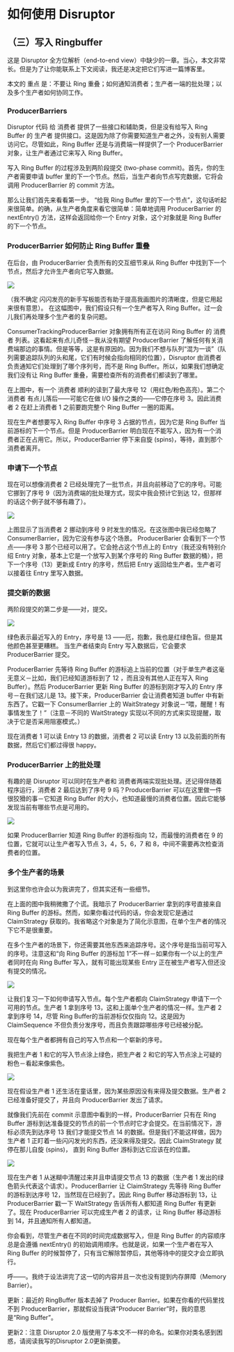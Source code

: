 # 如何使用 Disruptor

## （三）写入 Ringbuffer

这是 Disruptor 全方位解析（end-to-end view）中缺少的一章。当心，本文非常长。但是为了让你能联系上下文阅读，我还是决定把它们写进一篇博客里。

本文的 重点 是：不要让 Ring 重叠；如何通知消费者；生产者一端的批处理；以及多个生产者如何协同工作。

### ProducerBarriers
Disruptor 代码​ 给 消费者 提供了一些接口和辅助类，但是没有给写入 Ring Buffer 的 生产者 提供接口。这是因为除了你需要知道生产者之外，没有别人需要访问它。尽管如此，Ring Buffer 还是与消费端一样提供了一个 ProducerBarrier 对象，让生产者通过它来写入 Ring Buffer。

写入 Ring Buffer 的过程涉及到两阶段提交 (two-phase commit)。首先，你的生产者需要申请 buffer 里的下一个节点。然后，当生产者向节点写完数据，它将会调用 ProducerBarrier 的 commit 方法。

那么让我们首先来看看第一步。 “给我 Ring Buffer 里的下一个节点”，这句话听起来很简单。的确，从生产者角度来看它很简单：简单地调用 ProducerBarrier 的 nextEntry() 方法，这样会返回给你一个 Entry 对象，这个对象就是 Ring Buffer 的下一个节点。

### ProducerBarrier 如何防止 Ring Buffer 重叠
在后台，由 ProducerBarrier 负责所有的交互细节来从 Ring Buffer 中找到下一个节点，然后才允许生产者向它写入数据。

![](images/PreventRingFromWrapping.png)

（我不确定 闪闪发亮的新手写板​ 能否有助于提高我画图片的清晰度，但是它用起来很有意思）。
在这幅图中，我们假设只有一个生产者写入 Ring Buffer。过一会儿我们再处理多个生产者的复杂问题。

ConsumerTrackingProducerBarrier 对象拥有所有正在访问 Ring Buffer 的 消费者 列表。这看起来有点儿奇怪－我从没有期望 ProducerBarrier 了解任何有关消费端那边的事情。但是等等，这是有原因的。因为我们不想与队列“混为一谈”（队列需要追踪队列的头和尾，它们有时候会指向相同的位置），Disruptor 由消费者负责通知它们处理到了哪个序列号，而不是 Ring Buffer。所以，如果我们想确定我们没有让 Ring Buffer 重叠，需要检查所有的消费者们都读到了哪里。

在上图中，有一个 消费者 顺利的读到了最大序号 12（用红色/粉色高亮）。第二个消费者 有点儿落后——可能它在做 I/O 操作之类的——它停在序号 3。因此消费者 2 在赶上消费者 1 之前要跑完整个 Ring Buffer 一圈的距离。

现在生产者想要写入 Ring Buffer 中序号 3 占据的节点，因为它是 Ring Buffer 当前游标的下一个节点。但是 ProducerBarrier 明白现在不能写入，因为有一个消费者正在占用它。所以，ProducerBarrier 停下来自旋 (spins)，等待，直到那个消费者离开。

### 申请下一个节点
现在可以想像消费者 2 已经处理完了一批节点，并且向前移动了它的序号。可能它挪到了序号 9（因为消费端的批处理方式，现实中我会预计它到达 12，但那样的话这个例子就不够有趣了）。


![](images/ProducerNextEntry.png)


上图显示了当消费者 2 挪动到序号 9 时发生的情况。在这张图中我已经忽略了ConsumerBarrier，因为它没有参与这个场景。
ProducerBarier 会看到下一个节点——序号 3 那个已经可以用了。它会抢占这个节点上的 Entry（我还没有特别介绍 Entry 对象，基本上它是一个放写入到某个序号的 Ring Buffer 数据的桶），把下一个序号（13）更新成 Entry 的序号，然后把 Entry 返回给生产者。生产者可以接着往 Entry 里写入数据。

### 提交新的数据
两阶段提交的第二步是——对，提交。

![](images/ProducerCommit.png)

绿色表示最近写入的 Entry，序号是 13 ——厄，抱歉，我也是红绿色盲。但是其他颜色甚至更糟糕。
当生产者结束向 Entry 写入数据后，它会要求 ProducerBarrier 提交。

ProducerBarrier 先等待 Ring Buffer 的游标追上当前的位置（对于单生产者这毫无意义－比如，我们已经知道游标到了 12 ，而且没有其他人正在写入 Ring Buffer）。然后 ProducerBarrier 更新 Ring Buffer 的游标到刚才写入的 Entry 序号－在我们这儿是 13。接下来，ProducerBarrier 会让消费者知道 buffer 中有新东西了。它戳一下 ConsumerBarrier 上的 WaitStrategy 对象说－“喂，醒醒！有事情发生了！”（注意－不同的 WaitStrategy 实现以不同的方式来实现提醒，取决于它是否采用阻塞模式。）

现在消费者 1 可以读 Entry 13 的数据，消费者 2 可以读 Entry 13 以及前面的所有数据，然后它们都过得很 happy。

### ProducerBarrier 上的批处理
有趣的是 Disruptor 可以同时在生产者和 消费者​ 两端实现批处理。还记得伴随着程序运行，消费者 2 最后达到了序号 9 吗？ProducerBarrier 可以在这里做一件很狡猾的事－它知道 Ring Buffer 的大小，也知道最慢的消费者位置。因此它能够发现当前有哪些节点是可用的。

![](images/ProducerBatching.png)

如果 ProducerBarrier 知道 Ring Buffer 的游标指向 12，而最慢的消费者在 9 的位置，它就可以让生产者写入节点 3，4，5，6，7 和 8，中间不需要再次检查消费者的位置。

### 多个生产者的场景
到这里你也许会以为我讲完了，但其实还有一些细节。

在上面的图中我稍微撒了个谎。我暗示了 ProducerBarrier 拿到的序号直接来自 Ring Buffer 的游标。然而，如果你看过代码的话，你会发现它是通过 ClaimStrategy 获取的。我省略这个对象是为了简化示意图，在单个生产者的情况下它不是很重要。

在多个生产者的场景下，你还需要其他东西来追踪序号。这个序号是指当前可写入的序号。注意这和“向 Ring Buffer 的游标加 1”不一样－如果你有一个以上的生产者同时在向 Ring Buffer 写入，就有可能出现某些 Entry 正在被生产者写入但还没有提交的情况。

![](images/ProducersNextEntry.png)


让我们复习一下如何申请写入节点。每个生产者都向 ClaimStrategy 申请下一个可用的节点。生产者 1 拿到序号 13，这和上面单个生产者的情况一样。生产者 2 拿到序号 14，尽管 Ring Buffer的当前游标仅仅指向 12。这是因为 ClaimSequence 不但负责分发序号，而且负责跟踪哪些序号已经被分配。

现在每个生产者都拥有自己的写入节点和一个崭新的序号。

我把生产者 1 和它的写入节点涂上绿色，把生产者 2 和它的写入节点涂上可疑的粉色－看起来像紫色。


![](images/ProducersCommit.png)


现在假设生产者 1 还生活在童话里，因为某些原因没有来得及提交数据。生产者 2 已经准备好提交了，并且向 ProducerBarrier 发出了请求。

就像我们先前在 commit 示意图中看到的一样，ProducerBarrier 只有在 Ring Buffer 游标到达准备提交的节点的前一个节点时它才会提交。在当前情况下，游标必须先到达序号 13 我们才能提交节点 14 的数据。但是我们不能这样做，因为生产者 1 正盯着一些闪闪发光的东西，还没来得及提交。因此 ClaimStrategy 就停在那儿自旋 (spins)， 直到 Ring Buffer 游标到达它应该在的位置。


![](images/ProducersCommit2.png)


现在生产者 1 从迷糊中清醒过来并且申请提交节点 13 的数据（生产者 1 发出的绿色箭头代表这个请求）。ProducerBarrier 让 ClaimStrategy 先等待 Ring Buffer 的游标到达序号 12，当然现在已经到了。因此 Ring Buffer 移动游标到 13，让 ProducerBarrier 戳一下 WaitStrategy 告诉所有人都知道 Ring Buffer 有更新了。现在 ProducerBarrier 可以完成生产者 2 的请求，让 Ring Buffer 移动游标到 14，并且通知所有人都知道。

你会看到，尽管生产者在不同的时间完成数据写入，但是 Ring Buffer 的内容顺序总是会遵循 nextEntry() 的初始调用顺序。也就是说，如果一个生产者在写入 Ring Buffer 的时候暂停了，只有当它解除暂停后，其他等待中的提交才会立即执行。

呼——。我终于设法讲完了这一切的内容并且一次也没有提到内存屏障（Memory Barrier）。

更新：最近的 RingBuffer​ 版本去掉了 Producer Barrier。如果在你看的代码里找不到 ProducerBarrier，那就假设当我讲“Producer Barrier”时，我的意思是“Ring Buffer”。

更新2：注意 Disruptor 2.0 版使用了与本文不一样的命名。如果你对类名感到困惑，请阅读我写的Disruptor 2.0更新摘要​。
